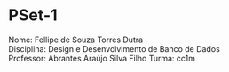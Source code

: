 # PSet-1

Nome: Fellipe de Souza Torres Dutra  
Disciplina: Design e Desenvolvimento de Banco de Dados  
Professor: Abrantes Araújo Silva Filho
Turma: cc1m






